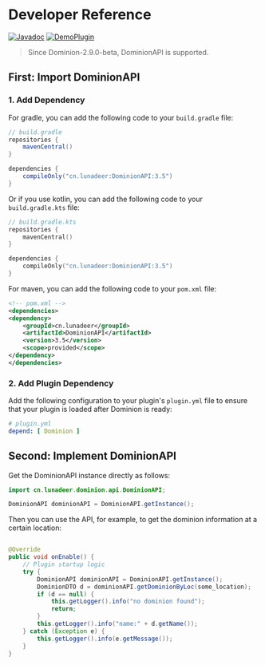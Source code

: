 # Developer Reference

[![Javadoc](https://img.shields.io/badge/Javadoc-Link-70f3ff?logo=readthedocs)](https://coldezhang.github.io/DominionAPI/)
[![DemoPlugin](https://img.shields.io/badge/DemoPlugin-GitHub-blue?logo=github)](https://github.com/ColdeZhang/DominionAddonExample)

> Since Dominion-2.9.0-beta, DominionAPI is supported.

## First: Import DominionAPI

### 1. Add Dependency

For gradle, you can add the following code to your `build.gradle` file:

```groovy
// build.gradle
repositories {
    mavenCentral()
}

dependencies {
    compileOnly("cn.lunadeer:DominionAPI:3.5")
}
```

Or if you use kotlin, you can add the following code to your `build.gradle.kts` file:

```kotlin
// build.gradle.kts
repositories {
    mavenCentral()
}

dependencies {
    compileOnly("cn.lunadeer:DominionAPI:3.5")
}
```

For maven, you can add the following code to your `pom.xml` file:

```xml
<!-- pom.xml -->
<dependencies>
<dependency>
    <groupId>cn.lunadeer</groupId>
    <artifactId>DominionAPI</artifactId>
    <version>3.5</version>
    <scope>provided</scope>
</dependency>
</dependencies>
```

### 2. Add Plugin Dependency

Add the following configuration to your plugin's `plugin.yml` file to ensure that your plugin is loaded after Dominion
is ready:

```yaml
# plugin.yml
depend: [ Dominion ]
```

## Second: Implement DominionAPI

Get the DominionAPI instance directly as follows:

```java
import cn.lunadeer.dominion.api.DominionAPI;

DominionAPI dominionAPI = DominionAPI.getInstance();
```

Then you can use the API, for example, to get the dominion information at a certain location:

```java

@Override
public void onEnable() {
    // Plugin startup logic
    try {
        DominionAPI dominionAPI = DominionAPI.getInstance();
        DominionDTO d = dominionAPI.getDominionByLoc(some_location);
        if (d == null) {
            this.getLogger().info("no dominion found");
            return;
        }
        this.getLogger().info("name:" + d.getName());
    } catch (Exception e) {
        this.getLogger().info(e.getMessage());
    }
}
```
